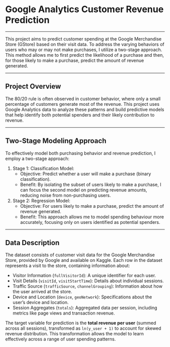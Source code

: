 # Google Analytics Customer Revenue Prediction
---

This project aims to predict customer spending at the Google Merchandise Store (GStore) based on their visit data. To address the varying behaviors of users who may or may not make purchases, I utilize a two-stage approach. This method allows me to first predict the likelihood of a purchase and then, for those likely to make a purchase, predict the amount of revenue generated.

---

## Project Overview

The 80/20 rule is often observed in customer behavior, where only a small percentage of customers generate most of the revenue. This project uses Google Analytics data to analyze these patterns and build predictive models that help identify both potential spenders and their likely contribution to revenue.

---

## Two-Stage Modeling Approach

To effectively model both purchasing behavior and revenue prediction, I employ a two-stage approach:
1. Stage 1: Classification Model:
   - Objective: Predict whether a user will make a purchase (binary classification).
   - Benefit: By isolating the subset of users likely to make a purchase, I can focus the second model on predicting revenue amounts, reducing noise from non-purchasing users.
3. Stage 2: Regression Model:
   - Objective: For users likely to make a purchase, predict the amount of revenue generated.
   - Benefit: This approach allows me to model spending behaviour more accurately, focusing only on users identified as potential spenders.

---

## Data Description

The dataset consists of customer visit data for the Google Merchandise Store, provided by Google and available on Kaggle. Each row in the dataset represents a visit to the store, containing information about:

- Visitor Information (`fullVisitorId`): A unique identifier for each user.
- Visit Details (`visitId`, `visitStartTime`): Details about individual sessions.
- Traffic Source (`trafficSource`, `channelGrouping`): Information about how the user arrived at the store.
- Device and Location (`device`, `geoNetwork`): Specifications about the user’s device and location.
- Session Aggregates (`totals`): Aggregated data per session, including metrics like page views and transaction revenue.

The target variable for prediction is the **total revenue per user** (summed across all sessions), transformed as `ln(y_user + 1)` to account for skewed revenue distribution. This transformation allows the model to learn effectively across a range of user spending patterns.
